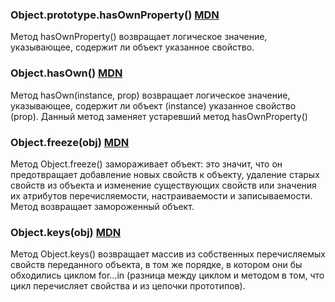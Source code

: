 ### Object.prototype.hasOwnProperty() [MDN](https://developer.mozilla.org/en-US/docs/Web/JavaScript/Reference/Global_Objects/Object/hasOwnProperty)
Метод hasOwnProperty() возвращает логическое значение, указывающее, содержит ли объект указанное свойство.

### Object.hasOwn() [MDN](https://developer.mozilla.org/en-US/docs/Web/JavaScript/Reference/Global_Objects/Object/hasOwn)
Метод hasOwn(instance, prop)  возвращает логическое значение, указывающее, содержит ли объект (instance) указанное свойство (prop). 
Данный метод заменяет устаревший метод hasOwnProperty()

### Object.freeze(obj) [MDN](https://developer.mozilla.org/en-US/docs/Web/JavaScript/Reference/Global_Objects/Object/freeze)
Метод Object.freeze() замораживает объект: это значит, что он предотвращает добавление новых свойств к объекту, удаление старых свойств из объекта и изменение существующих свойств или значения их атрибутов перечисляемости, настраиваемости и записываемости. Метод возвращает замороженный объект.

### Object.keys(obj) [MDN](https://developer.mozilla.org/en-US/docs/Web/JavaScript/Reference/Global_Objects/Object/keys)
Метод Object.keys() возвращает массив из собственных перечисляемых свойств переданного объекта, в том же порядке, в котором они бы обходились циклом for...in (разница между циклом и методом в том, что цикл перечисляет свойства и из цепочки прототипов).